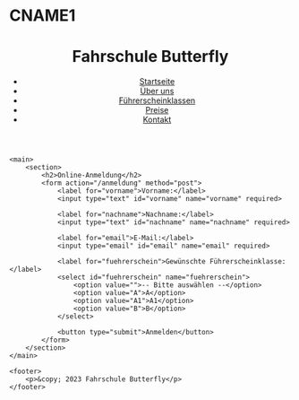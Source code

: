# CNAME1
<!DOCTYPE html>
<html lang="de">
<head>
    <meta charset="UTF-8">
    <meta name="viewport" content="width=device-width, initial-scale=1.0">
    <title>Fahrschule Butterfly - Anmeldung</title>
    <link rel="stylesheet" href="style.css"> 
</head>
<body>
    <header>
        <h1>Fahrschule Butterfly</h1>
        <nav>
            <ul>
                <li><a href="#">Startseite</a></li>
                <li><a href="#">Über uns</a></li>
                <li><a href="#">Führerscheinklassen</a></li>
                <li><a href="#">Preise</a></li>
                <li><a href="#">Kontakt</a></li>
            </ul>
        </nav>
    </header>

    <main>
        <section>
            <h2>Online-Anmeldung</h2>
            <form action="/anmeldung" method="post"> 
                <label for="vorname">Vorname:</label>
                <input type="text" id="vorname" name="vorname" required>

                <label for="nachname">Nachname:</label>
                <input type="text" id="nachname" name="nachname" required>

                <label for="email">E-Mail:</label>
                <input type="email" id="email" name="email" required>

                <label for="fuehrerschein">Gewünschte Führerscheinklasse:</label>
                <select id="fuehrerschein" name="fuehrerschein">
                    <option value="">-- Bitte auswählen --</option>
                    <option value="A">A</option>
                    <option value="A1">A1</option>
                    <option value="B">B</option>
                </select>

                <button type="submit">Anmelden</button>
            </form>
        </section>
    </main>

    <footer>
        <p>&copy; 2023 Fahrschule Butterfly</p>
    </footer>
</body>
</html>
